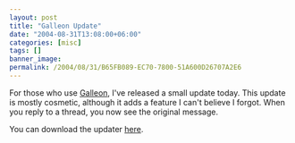 ```yaml
---
layout: post
title: "Galleon Update"
date: "2004-08-31T13:08:00+06:00"
categories: [misc]
tags: []
banner_image: 
permalink: /2004/08/31/B65FB089-EC70-7800-51A600D26707A2E6
---
```


For those who use <a href="http://www.camdenfamily.com/morpheus/forums">Galleon</a>, I've released a small update today. This update is mostly cosmetic, although it adds a feature I can't believe I forgot. When you reply to a thread, you now see the original message.

You can download the updater <a href="http://www.camdenfamily.com/morpheus/downloads/forumsupdate.zip">here</a>.